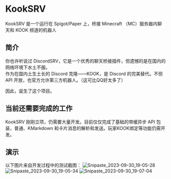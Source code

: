 # KookSRV
KookSRV 是一个运行在 Spigot/Paper 上，桥接 Minecraft （MC）服务器内聊天和 KOOK 频道的机器人

## 简介

你也许听说过 DiscordSRV，它是一个优秀的聊天桥接插件，但遗憾的是在国内的网络环境下水土不服。  
作为在国内土生土长的 Discord 克隆——KOOK，是 Discord 的完美替代。不但 API 开放，也官方允许第三方机器人。（这可比QQ好太多了）  

因此，诞生了这个项目。

## 当前还需要完成的工作

KookSRV 刚刚立项，仍需要大量开发。目前仅仅完成了基础的带缓异步 API 包装，普通、KMarkdown 和卡片消息的解析和发送。玩家KOOK绑定等功能仍需开发。

## 演示

以下图片来自开发过程中的测试截图：
![Snipaste_2023-09-30_19-05-28](https://github.com/Ghost-chu/KookSRV/assets/30802565/0b29390a-ca73-4494-a791-06a68044adc5)
![Snipaste_2023-09-30_19-05-34](https://github.com/Ghost-chu/KookSRV/assets/30802565/006c1f18-f65c-417c-aa58-fd06698f4650)
![Snipaste_2023-09-30_19-07-04](https://github.com/Ghost-chu/KookSRV/assets/30802565/19f138ed-3ab0-48b4-ba40-c51318855fab)



